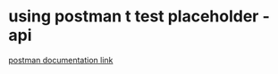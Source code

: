 # using postman t test placeholder - api
[postman documentation link](https://www.postman.com/mission-participant-56868314/workspace/a2sv/collection/28900892-e54e498b-9abf-443d-98e6-31e8e6c352c9)